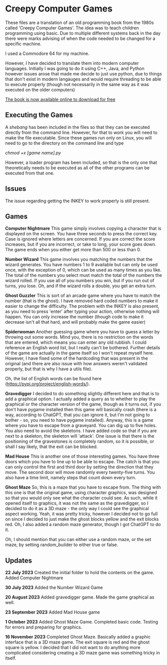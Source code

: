 # Creepy Computer Games

These files are a translation of an old programming book from the 1980s
called 'Creepy Computer Games'. The idea was to teach children programming
using basic. Due to multiple different systems back in the day there were marks
advising of when the code needed to be changed for a specific machine.

I used a Commodore 64 for my machine.

However, I have decided to translate them into modern computer languages. Initially
I was going to do it using C++, Java, and Python however issues arose that made me
decide to just use python, due to things that don't exist in modern langauges and would
require threading to be able to execute properly (though not necessarily in the same way
as it was executed on the older computers)

[The book is now available online to download for free](https://ia801902.us.archive.org/3/items/Creepy_Computer_Games_1983_Usborne_Publishing/Creepy_Computer_Games_1983_Usborne_Publishing.pdf)

## Executing the Games

A *shebang* has been included in the files so that they can be executed directly from the
command line. However, for that to work you will need to make the file executable. Since these
games run only on Linux, you will need to go to the directory on the command line and type

*chmod +x [game name].py*

However, a loader program has been included, so that is the only one that theoretically needs to be
executed as all of the other programs can be executed from that one.

## Issues
The issue regarding getting the INKEY to work properly is still present.

## Games

**Computer Nightmare**
This game simply involves copying a character that is displayed on the screen. You have three seconds
to press the correct key. Case is ignored where letters are concerned. If you are correct the score
increases, but if you are incorrect, or take to long, your score goes down. The game ends when you either
get more than 500 or less than 0.

**Number Wizard**
This game involves you matching the numbers that the wizard generates. You have numbers 1 to 9 available
but can only be used once, with the exception of 0, which can be used as many times as you like. The total of
the numbers you select must match the total of the numbers the wizard rolled. If you use all of you numbers you
win, but if you run out of turns, you lose. Oh, and if the wizard rolls a double, you get an extra turn.

**Ghost Guzzler**
This is sort of an arcade game where you have to match the number (that is the ghost). I have removed hard
coded numbers to make it easier to change the difficulty. The problem with the INKEY is also present, as you
need to press 'enter' after typing your action, otherwise nothing will happen. You can only increase the
number (though code to make it decrease isn't all that hard, and will probably make the game easier)

**Spiderwoman**
Another guessing game where you have to guess a letter by throwing out some words. Mind you, there is no
restriction on the words that are entered, which means you can enter any old rubbish. I could reference an
English word list, but I really can't be bothered. Further details of the game are actually in the game itself
so I won't repeat myself here. However, I have fixed some of the hardcoding that was present in the original
(and there are also issue with how answers weren't validated properly, but that is why I have a utils file).

Oh, the list of English words can be found here (https://pypi.org/project/english-words/).

**Gravedigger**
I decided to do something slightly different here and that is to add a graphical option. I actually added a 
query as to whether to play the graphical or the character version of the game, though as it turns out, if you
don't have pygame installed then this game will basically crash (there is a way, according to ChatGPT, that you
can ignore it, but I'm not going to bother - so, you need to have pygame installed).
Anyway, this is a game where you have to escape from a graveyard. You can dig up to five holes. You also need
to avoid the skeletons. I have added code so that if you are next to a skeleton, the skeleton will 'attack'.
One issue is that there is the positioning of the gravestones is completely random, so it is possible, or shall
I say likely, that the exit can be blocked.

**Mad House**
This is another one of those interesting games. You have three doors which you have to line up to be able to
escape. The catch is that you can only control the first and third door by setting the direction that they move.
The second door will move randomly every twenty-five turns. You also have a time limit, namely steps that count
down every turn.

**Ghost Maze**
So, this is a maze that you have to escape from. The thing with this one is that the original game, using
character graphics, was designed so that you would only see what the character could see. As such, while
it opened itself to graphics, it was not the same as the gravedigger, so I decided to do it as a 3D maze - the
only way I could see the graphical aspect working.
Yeah, it was pretty tricky, however I decided not to go full on since I decided to just make the ghost blocks 
yellow and the exit blocks red. Oh, I also added a random maze generator, though I got ChatGPT to do it.

Oh, I should mention that you can either use a random maze, or the set maze, by setting random_builder to
either true or false.

## Updates
**22 July 2023**
Created the initial folder to hold the contents on the game.
Added Computer Nightmare

**30 July 2023**
Added the Number Wizard Game

**20 August 2023**
Added gravedigger game. Made the game graphical as well.

**23 September 2023**
Added Mad House game

**1 October 2023**
Added Ghost Maze Game. Completed basic code. Testing for errors and preparing for graphics.

**16 November 2023**
Completed Ghost Maze. Basically added a graphic interface that is a 3D maze game. The exit square is red
and the ghost square is yellow. I decided that I did not want to do anything more complicated considering
creating a 3D maze game was something tricky in itself.
